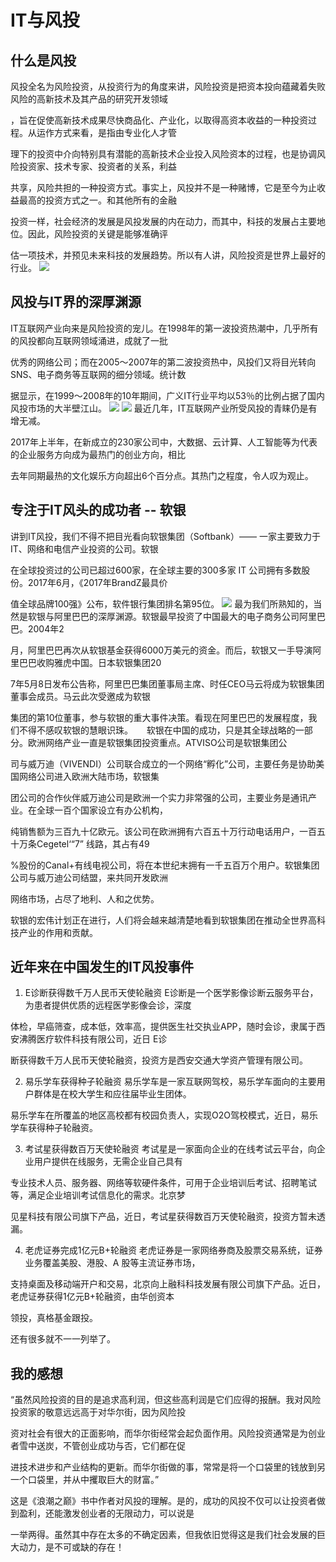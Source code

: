 # IT与风投
## 什么是风投
风投全名为风险投资，从投资行为的角度来讲，风险投资是把资本投向蕴藏着失败风险的高新技术及其产品的研究开发领域

，旨在促使高新技术成果尽快商品化、产业化，以取得高资本收益的一种投资过程。从运作方式来看，是指由专业化人才管

理下的投资中介向特别具有潜能的高新技术企业投入风险资本的过程，也是协调风险投资家、技术专家、投资者的关系，利益

共享，风险共担的一种投资方式。事实上，风投并不是一种赌博，它是至今为止收益最高的投资方式之一。和其他所有的金融

投资一样，社会经济的发展是风投发展的内在动力，而其中，科技的发展占主要地位。因此，风险投资的关键是能够准确评

估一项技术，并预见未来科技的发展趋势。所以有人讲，风险投资是世界上最好的行业。
![](https://timgsa.baidu.com/timg?image&quality=80&size=b9999_10000&sec=1513691256979&di=e2ec7258c1d7d78f3134a5ae5eadca1b&imgtype=jpg&src=http://img0.imgtn.bdimg.com/it/u=612472490,2347073939&fm=214&gp=0.jpg)
## 风投与IT界的深厚渊源
IT互联网产业向来是风险投资的宠儿。在1998年的第一波投资热潮中，几乎所有的风投都向互联网领域涌进，成就了一批

优秀的网络公司；而在2005～2007年的第二波投资热中，风投们又将目光转向SNS、电子商务等互联网的细分领域。统计数

据显示，在1999～2008年的10年期间，广义IT行业平均以53％的比例占据了国内风投市场的大半壁江山。 
![](http://pic.chinaventure.com.cn/201408/01/14068568982.jpg)
![](http://pic.chinaventure.com.cn/201408/01/14068568032.jpg)
最近几年，IT互联网产业所受风投的青睐仍是有增无减。

2017年上半年，在新成立的230家公司中，大数据、云计算、人工智能等为代表的企业服务方向成为最热门的创业方向，相比

去年同期最热的文化娱乐方向超出6个百分点。其热门之程度，令人叹为观止。 

## 专注于IT风头的成功者 -- 软银

讲到IT风投，我们不得不把目光看向软银集团（Softbank）—— 一家主要致力于IT、网络和电信产业投资的公司。软银
   
在全球投资过的公司已超过600家，在全球主要的300多家 IT 公司拥有多数股份。2017年6月，《2017年BrandZ最具价

值全球品牌100强》公布，软件银行集团排名第95位。
![](https://timgsa.baidu.com/timg?image&quality=80&size=b9999_10000&sec=1513685830854&di=f18dbeaeab8b6a3c20824fd49d9f8aa4&imgtype=0&src=http://img0.pconline.com.cn/pconline/1210/12/3021799_logo02_thumb.jpg)
 最为我们所熟知的，当然是软银与阿里巴巴的深厚渊源。软银最早投资了中国最大的电子商务公司阿里巴巴。2004年2
 
 月，阿里巴巴再次从软银基金获得6000万美元的资金。而后，软银又一手导演阿里巴巴收购雅虎中国。日本软银集团20
 
 7年5月8日发布公告称，阿里巴巴集团董事局主席、时任CEO马云将成为软银集团董事会成员。马云此次受邀成为软银
 
 集团的第10位董事，参与软银的重大事件决策。看现在阿里巴巴的发展程度，我们不得不感叹软银的慧眼识珠。 
 
软银在中国的成功，只是其全球战略的一部分。欧洲网络产业一直是软银集团投资重点。ATⅥSO公司是软银集团公

司与威万迪（ⅥVENDI）公司联合成立的一个网络“孵化”公司，主要任务是协助美国网络公司进入欧洲大陆市场，软银集

团公司的合作伙伴威万迪公司是欧洲一个实力非常强的公司，主要业务是通讯产业。在全球一百个国家设立有办公机构，

纯销售额为三百九十亿欧元。该公司在欧洲拥有六百五十万行动电话用户，一百五十万条Cegetel‘“7” 线路，其占有49

%股份的Canal+有线电视公司，将在本世纪末拥有一千五百万个用户。软银集团公司与威万迪公司结盟，来共同开发欧洲

网络市场，占尽了地利、人和之优势。 

软银的宏伟计划正在进行，人们将会越来越清楚地看到软银集团在推动全世界高科技产业的作用和贡献。

## 近年来在中国发生的IT风投事件

1. E诊断获得数千万人民币天使轮融资 E诊断是一个医学影像诊断云服务平台，为患者提供优质的远程医学影像会诊，深度

体检，早癌筛查，成本低，效率高，提供医生社交执业APP，随时会诊，隶属于西安沸腾医疗软件科技有限公司，近日 E诊

断获得数千万人民币天使轮融资，投资方是西安交通大学资产管理有限公司。

2. 易乐学车获得种子轮融资 易乐学车是一家互联网驾校，易乐学车面向的主要用户群体是在校大学生和应往届毕业生团体。 

易乐学车在所覆盖的地区高校都有校园负责人，实现O2O驾校模式，近日，易乐学车获得种子轮融资。

3. 考试星获得数百万天使轮融资 考试星是一家面向企业的在线考试云平台，向企业用户提供在线服务，无需企业自己具有

专业技术人员、服务器、网络等软硬件条件，可用于企业培训后考试、招聘笔试等，满足企业培训考试信息化的需求。北京梦

见星科技有限公司旗下产品，近日，考试星获得数百万天使轮融资，投资方暂未透漏。

4. 老虎证券完成1亿元B+轮融资 老虎证券是一家网络券商及股票交易系统，证券业务覆盖美股、港股、A 股等主流证券市场，

支持桌面及移动端开户和交易，北京向上融科科技发展有限公司旗下产品。近日，老虎证券获得1亿元B+轮融资，由华创资本

领投，真格基金跟投。

还有很多就不一一列举了。

## 我的感想

“虽然风险投资的目的是追求高利润，但这些高利润是它们应得的报酬。我对风险投资家的敬意远远高于对华尔街，因为风险投

资对社会有很大的正面影响，而华尔街经常会起负面作用。风险投资通常是为创业者雪中送炭，不管创业成功与否，它们都在促

进技术进步和产业结构的更新。而华尔街做的事，常常是将一个口袋里的钱放到另一个口袋里，并从中攫取巨大的财富。”

这是《浪潮之巅》书中作者对风投的理解。是的，成功的风投不仅可以让投资者做到盈利，还能激发创业者的无限动力，可以说是

一举两得。虽然其中存在太多的不确定因素，但我依旧觉得这是我们社会发展的巨大动力，是不可或缺的存在！
